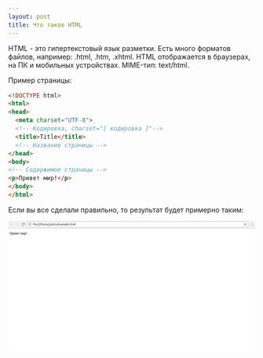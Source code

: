 ```yaml
---
layout: post
title: Что такое HTML
---
```

HTML - это гипертекстовый язык разметки.
Есть много форматов файлов, например: .html, .htm, .xhtml.
HTML отображается в браузерах, на ПК и мобильных устройствах. MIME-тип:
text/html.

Пример страницы:

```html
<!DOCTYPE html>
<html>
<head>
  <meta charset="UTF-8">
  <!-- Кодировка, charset="[ кодировка ]"-->
  <title>Title</title>
  <!-- Название страницы -->
</head>
<body>
<!-- Содиржимое страницы -->
<p>Привет мир!</p>
</body>
</html>
```

Если вы все сделали правильно,
то результат будет примерно таким:

![](/assets/img/example-html.png)

